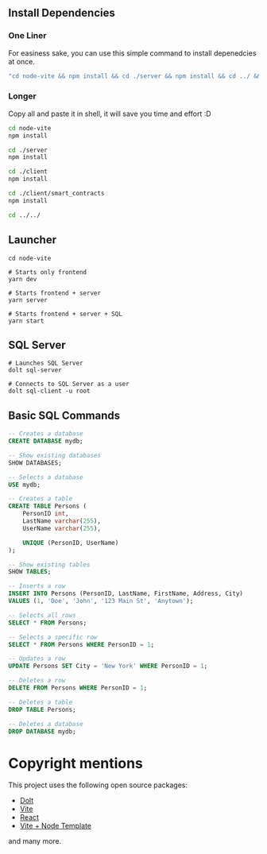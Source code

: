 ## Install Dependencies

### One Liner

For easiness sake, you can use this simple command to install depenedcies at once.

```bash
"cd node-vite && npm install && cd ./server && npm install && cd ../ && cd ./client && npm install && cd smart_contract && npm install"
```

### Longer

Copy all and paste it in shell, it will save you time and effort :D

```bash
cd node-vite
npm install

cd ./server
npm install

cd ./client
npm install

cd ./client/smart_contracts
npm install

cd ../../
```

## Launcher

```shell
cd node-vite

# Starts only frontend
yarn dev

# Starts frontend + server
yarn server

# Starts frontend + server + SQL
yarn start
```

## SQL Server

```shell
# Launches SQL Server
dolt sql-server

# Connects to SQL Server as a user
dolt sql-client -u root
```

## Basic SQL Commands

```sql
-- Creates a database
CREATE DATABASE mydb;

-- Show existing databases
SHOW DATABASES;

-- Selects a database
USE mydb;

-- Creates a table
CREATE TABLE Persons (
    PersonID int,
    LastName varchar(255),
    UserName varchar(255),

    UNIQUE (PersonID, UserName)
);

-- Show existing tables
SHOW TABLES;

-- Inserts a row
INSERT INTO Persons (PersonID, LastName, FirstName, Address, City)
VALUES (1, 'Doe', 'John', '123 Main St', 'Anytown');

-- Selects all rows
SELECT * FROM Persons;

-- Selects a specific row
SELECT * FROM Persons WHERE PersonID = 1;

-- Updates a row
UPDATE Persons SET City = 'New York' WHERE PersonID = 1;

-- Deletes a row
DELETE FROM Persons WHERE PersonID = 1;

-- Deletes a table
DROP TABLE Persons;

-- Deletes a database
DROP DATABASE mydb;
```

# Copyright mentions

This project uses the following open source packages:

- [Dolt](https://github.com/dolthub/dolt)
- [Vite](https://github.com/vitejs/vite)
- [React](https://github.com/facebook/react)
- [Vite + Node Template](https://github.com/NathanKr/react-vite-express-setup)

and many more.
